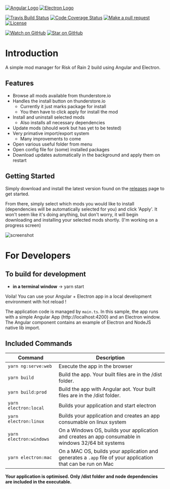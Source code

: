 [![Angular Logo](https://www.vectorlogo.zone/logos/angular/angular-icon.svg)](https://angular.io/) [![Electron Logo](https://www.vectorlogo.zone/logos/electronjs/electronjs-icon.svg)](https://electronjs.org/)

[![Travis Build Status][build-badge]][build]
[![Code Coverage Status][codecov-badge]][codecov]
[![Make a pull request][prs-badge]][prs]
[![License](http://img.shields.io/badge/Licence-MIT-brightgreen.svg)](LICENSE.md)

[![Watch on GitHub][github-watch-badge]][github-watch]
[![Star on GitHub][github-star-badge]][github-star]

# Introduction

A simple mod manager for Risk of Rain 2 build using Angular and Electron.

## Features

- Browse all mods available from thunderstore.io
- Handles the install button on thunderstore.io
    - Currently it just marks package for install
    - You then have to click apply for install the mod
- Install and uninstall selected mods
    - Also installs all necessary dependencies
- Update mods (should work but has yet to be tested)
- Very primative import/export system
    - Many improvements to come
- Open various useful folder from menu
- Open config file for (some) installed packages
- Download updates automatically in the background and apply them on restart

## Getting Started

Simply download and install the latest version found on the [releases](https://github.com/scottbot95/RoR2ModManager/releases) page to get started.

From there, simply select which mods you would like to install (dependencies will be automatically selected for you) and click 'Apply'.
It won't seem like it's doing anything, but don't worry, it will begin downloading and
installing your selected mods shortly. (I'm working on a progress screen)

![screenshot](https://i.imgur.com/CLMXyly.png)

[build-badge]: https://travis-ci.org/scottbot95/RoR2ModManager.svg?branch=master
[build]: https://travis-ci.org/scottbot95/RoR2ModManager
[license-badge]: https://img.shields.io/badge/license-Apache2-blue.svg?style=flat
[license]: https://github.com/scottbot95/RoR2ModManager/blob/master/LICENSE.md
[prs-badge]: https://img.shields.io/badge/PRs-welcome-brightgreen.svg?style=flat-square
[prs]: http://makeapullrequest.com
[github-watch-badge]: https://img.shields.io/github/watchers/scottbot95/RoR2ModManager.svg?style=social
[github-watch]: https://github.com/scottbot95/RoR2ModManager/watchers
[github-star-badge]: https://img.shields.io/github/stars/scottbot95/RoR2ModManager.svg?style=social
[github-star]: https://github.com/scottbot95/RoR2ModManager/stargazers
[codecov-badge]: https://codecov.io/gh/scottbot95/RoR2ModManager/branch/master/graph/badge.svg
[codecov]: https://codecov.io/gh/scottbot95/RoR2ModManager

# For Developers

## To build for development

- **in a terminal window** -> yarn start

Voila! You can use your Angular + Electron app in a local development environment with hot reload !

The application code is managed by `main.ts`. In this sample, the app runs with a simple Angular App (http://localhost:4200) and an Electron window.
The Angular component contains an example of Electron and NodeJS native lib import.

## Included Commands

| Command                 | Description                                                                                                 |
| ----------------------- | ----------------------------------------------------------------------------------------------------------- |
| `yarn ng:serve:web`     | Execute the app in the browser                                                                              |
| `yarn build`            | Build the app. Your built files are in the /dist folder.                                                    |
| `yarn build:prod`       | Build the app with Angular aot. Your built files are in the /dist folder.                                   |
| `yarn electron:local`   | Builds your application and start electron                                                                  |
| `yarn electron:linux`   | Builds your application and creates an app consumable on linux system                                       |
| `yarn electron:windows` | On a Windows OS, builds your application and creates an app consumable in windows 32/64 bit systems         |
| `yarn electron:mac`     | On a MAC OS, builds your application and generates a `.app` file of your application that can be run on Mac |

**Your application is optimised. Only /dist folder and node dependencies are included in the executable.**
